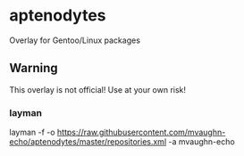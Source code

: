 aptenodytes
===========

Overlay for Gentoo/Linux packages

## Warning

This overlay is not official! Use at your own risk!

### layman

layman -f -o https://raw.githubusercontent.com/mvaughn-echo/aptenodytes/master/repositories.xml -a mvaughn-echo
